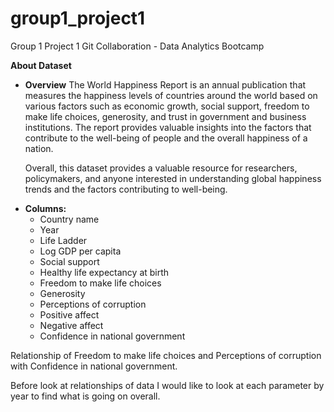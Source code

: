# group1_project1
Group 1 Project 1 Git Collaboration - Data Analytics Bootcamp

<strong>About Dataset</strong>

<ul><li><strong>Overview</strong>
The World Happiness Report is an annual publication that measures the happiness levels of countries around the world based on various factors such as economic growth, social support, freedom to make life choices, generosity, and trust in government and business institutions. The report provides valuable insights into the factors that contribute to the well-being of people and the overall happiness of a nation.

Overall, this dataset provides a valuable resource for researchers, policymakers, and anyone interested in understanding global happiness trends and the factors contributing to well-being.

<li><strong>Columns:</strong>
<ul><li>Country name
<li>Year
<li>Life Ladder
<li>Log GDP per capita
<li>Social support
<li>Healthy life expectancy at birth
<li>Freedom to make life choices
<li>Generosity
<li>Perceptions of corruption
<li>Positive affect
<li>Negative affect
<li>Confidence in national government</li></ul></ul>

Relationship of Freedom to make life choices and Perceptions of corruption with Confidence in national government.

Before look at relationships of data I would like to look at each parameter by year to find what is going on overall.


